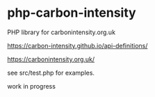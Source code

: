 # php-carbon-intensity
PHP library for carbonintensity.org.uk

https://carbon-intensity.github.io/api-definitions/

https://carbonintensity.org.uk/

see src/test.php for examples.

work in progress
